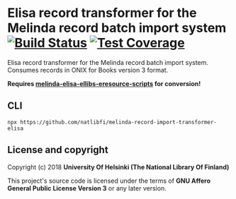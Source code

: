 # Elisa record transformer for the Melinda record batch import system  [![Build Status](https://travis-ci.org/NatLibFi/melinda-record-import-transformer-elisa.svg)](https://travis-ci.org/NatLibFi/melinda-record-import-transformer-elisa) [![Test Coverage](https://codeclimate.com/github/NatLibFi/melinda-record-import-transformer-elisa/badges/coverage.svg)](https://codeclimate.com/github/NatLibFi/melinda-record-import-transformer-elisa/coverage)

Elisa record transformer for the Melinda record batch import system. Consumes records in ONIX for Books version 3 format.

**Requires [melinda-elisa-ellibs-eresource-scripts](https://github.com/NatLibFi/melinda-elisa-ellibs-eresource-scripts) for conversion!**

## CLI
`npx https://github.com/natlibfi/melinda-record-import-transformer-elisa`

## License and copyright

Copyright (c) 2018 **University Of Helsinki (The National Library Of Finland)**

This project's source code is licensed under the terms of **GNU Affero General Public License Version 3** or any later version.
